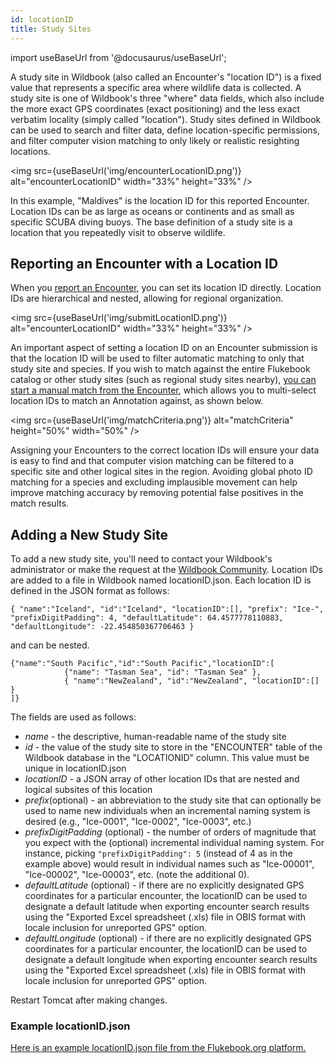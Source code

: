 ```yaml
---
id: locationID
title: Study Sites
---
```


import useBaseUrl from '@docusaurus/useBaseUrl';

A study site in Wildbook (also called an Encounter's "location ID") is a fixed value that represents a specific area where wildlife data is collected. A study site is one of Wildbook's three "where" data fields, which also include the more exact GPS coordinates (exact positioning) and the less exact verbatim locality (simply called "location"). Study sites defined in Wildbook can be used to search and filter data, define location-specific permissions, and filter computer vision matching to only likely or realistic resighting locations.

<img src={useBaseUrl('img/encounterLocationID.png')} alt="encounterLocationID" width="33%" height="33%" />

In this example, "Maldives" is the location ID for this reported Encounter. Location IDs can be as large as oceans or continents and as small as specific SCUBA diving buoys. The base definition of a study site is a location that you repeatedly visit to observe wildlife.

## Reporting an Encounter with a Location ID

When you [report an Encounter](report_encounter.md), you can set its location ID directly. Location IDs are hierarchical and nested, allowing for regional organization.

<img src={useBaseUrl('img/submitLocationID.png')} alt="encounterLocationID" width="33%" height="33%" />

An important aspect of setting a location ID on an Encounter submission is that the location ID will be used to filter automatic matching to only that study site and species. If you wish to match against the entire Flukebook catalog or other study sites (such as regional study sites nearby), [you can start a manual match from the Encounter](matching_process.md#manually-starting-a-match), which allows you to multi-select location IDs to match an Annotation against, as shown below.

<img src={useBaseUrl('img/matchCriteria.png')} alt="matchCriteria" height="50%" width="50%" />

Assigning your Encounters to the correct location IDs will ensure your data is easy to find and that computer vision matching can be filtered to a specific site and other logical sites in the region. Avoiding global photo ID matching for a species and excluding implausible movement can help improve matching accuracy by removing potential false positives in the match results.

## Adding a New Study Site

To add a new study site, you'll need to contact your Wildbook's administrator or make the request at the [Wildbook Community](https://community.wildme.org). Location IDs are added to a file in Wildbook named locationID.json. Each location ID is defined in the JSON format as follows:

```
{ "name":"Iceland", "id":"Iceland", "locationID":[], "prefix": "Ice-", "prefixDigitPadding": 4, "defaultLatitude": 64.4577778110883, "defaultLongitude": -22.454850367706463 }
```

and can be nested.

	{"name":"South Pacific","id":"South Pacific","locationID":[
				{"name": "Tasman Sea", "id": "Tasman Sea" },
				{ "name":"NewZealand", "id":"NewZealand", "locationID":[] }
	]}
The fields are used as follows:

- *name* - the descriptive, human-readable name of the study site
- *id* - the value of the study site to store in the "ENCOUNTER" table of the Wildbook database in the "LOCATIONID" column. This value must be unique in locationID.json
- *locationID* - a JSON array of other location IDs that are nested and logical subsites of this location
- *prefix*(optional) - an abbreviation to the study site that can optionally be used to name new individuals when an incremental naming system is desired (e.g., "Ice-0001", "Ice-0002", "Ice-0003", etc.)
- *prefixDigitPadding* (optional) - the number of orders of magnitude that you expect with the (optional) incremental individual naming system. For instance, picking `"prefixDigitPadding": 5` (instead of 4 as in the example above) would result in individual names such as "Ice-00001", "Ice-00002", "Ice-00003", etc. (note the additional 0).
- *defaultLatitude* (optional) - if there are no explicitly designated GPS coordinates for a particular encounter, the locationID can be used to designate a default latitude when exporting encounter search results using the "Exported Excel spreadsheet (.xls) file in OBIS format with locale inclusion for unreported GPS" option.
- *defaultLongitude* (optional) - if there are no explicitly designated GPS coordinates for a particular encounter, the locationID can be used to designate a default longitude when exporting encounter search results using the "Exported Excel spreadsheet (.xls) file in OBIS format with locale inclusion for unreported GPS" option.


Restart Tomcat after making changes.

### Example locationID.json

[Here is an example locationID.json file from the Flukebook.org platform.](https://github.com/WildMeOrg/Wildbook/blob/flukebook/src/main/resources/bundles/locationID.json)
